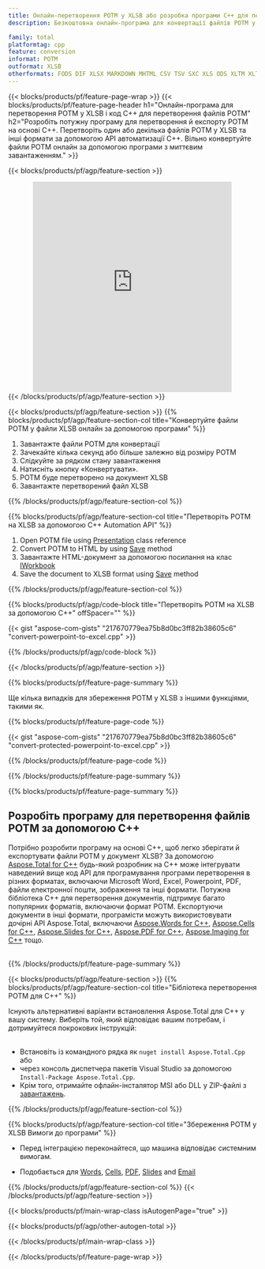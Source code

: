 ```yaml
---
title: Онлайн-перетворення POTM у XLSB або розробка програми C++ для перетворення файлів POTM
description: Безкоштовна онлайн-програма для конвертації файлів POTM у XLSB. Код бібліотеки перетворення C++ для документів POTM.  

family: total
platformtag: cpp
feature: conversion
informat: POTM
outformat: XLSB
otherformats: FODS DIF XLSX MARKDOWN MHTML CSV TSV SXC XLS ODS XLTM XLTX EXCEL XLT XLSM XLAM DOC DOCX DOCM DOT DOTM DOTX ODT OTT RTF WORD WORDML TEXT FLATOPX
---
```

{{< blocks/products/pf/feature-page-wrap >}}
{{< blocks/products/pf/feature-page-header h1="Онлайн-програма для перетворення POTM у XLSB і код C++ для перетворення файлів POTM" h2="Розробіть потужну програму для перетворення й експорту POTM на основі C++. Перетворіть один або декілька файлів POTM у XLSB та інші формати за допомогою API автоматизації C++. Вільно конвертуйте файли POTM онлайн за допомогою програми з миттєвим завантаженням." >}}


{{< blocks/products/pf/agp/feature-section >}}

<div class="container-fluid agp-content bg-white aboutfile box-1 vh100 section nopbtm">
<div class=container>
<div class=row>
<div class="demobox tc col-md-12 padding-0" align="center">

<iframe title="Безкоштовний онлайн-додаток для перетворення POTM на XLSB" style="border: none; height: 426px;" scrolling="no" src="https://total-conversion-app-65z5r2lp.k8s.dynabic.com/?to=xlsb&from=potm" id="child-iframe" width="80%"></iframe>

</div></div>
</div></div>
{{< /blocks/products/pf/agp/feature-section >}}


{{< blocks/products/pf/agp/feature-section >}}
{{% blocks/products/pf/agp/feature-section-col title="Конвертуйте файли POTM у файли XLSB онлайн за допомогою програми" %}}

1. Завантажте файли POTM для конвертації
1. Зачекайте кілька секунд або більше залежно від розміру POTM
1. Слідкуйте за рядком стану завантаження
1. Натисніть кнопку «Конвертувати».
1. POTM буде перетворено на документ XLSB
1. Завантажте перетворений файл XLSB

{{% /blocks/products/pf/agp/feature-section-col %}}

{{% blocks/products/pf/agp/feature-section-col title="Перетворіть POTM на XLSB за допомогою C++ Automation API" %}}


1. Open POTM file using [Presentation](https://reference.aspose.com/slides/cpp/class/aspose.slides.presentation) class reference
2. Convert POTM to HTML by using [Save](https://reference.aspose.com/slides/cpp/class/aspose.slides.presentation#a06fe2a156063c8c3e5ada2713bb697ba) method
3. Завантажте HTML-документ за допомогою посилання на клас [IWorkbook](https://reference.aspose.com/cells/cpp/class/aspose.cells.i_workbook)
4. Save the document to XLSB format using [Save](https://reference.aspose.com/cells/cpp/class/aspose.cells.i_workbook#a5dc7de23f7ceba76a05dc1d49f51502e) method



{{% /blocks/products/pf/agp/feature-section-col %}}

{{% blocks/products/pf/agp/code-block title="Перетворіть POTM на XLSB за допомогою C++" offSpacer="" %}}

{{< gist "aspose-com-gists" "217670779ea75b8d0bc3ff82b38605c6" "convert-powerpoint-to-excel.cpp" >}}

{{% /blocks/products/pf/agp/code-block %}}

{{< /blocks/products/pf/agp/feature-section >}}

{{% blocks/products/pf/feature-page-summary %}}

Ще кілька випадків для збереження POTM у XLSB з іншими функціями, такими як.

{{% blocks/products/pf/feature-page-code %}}
{{< gist "aspose-com-gists" "217670779ea75b8d0bc3ff82b38605c6" "convert-protected-powerpoint-to-excel.cpp" >}}
{{% /blocks/products/pf/feature-page-code  %}}


{{% /blocks/products/pf/feature-page-summary %}}

{{% blocks/products/pf/feature-page-summary %}}

<h2>Розробіть програму для перетворення файлів POTM за допомогою C++</h2>

Потрібно розробити програму на основі C++, щоб легко зберігати й експортувати файли POTM у документ XLSB?  За допомогою [Aspose.Total for C++](https://products.aspose.com/total/uk/cpp/) будь-який розробник на C++ може інтегрувати наведений вище код API для програмування програми перетворення в різних форматах, включаючи Microsoft Word, Excel, Powerpoint, PDF, файли електронної пошти, зображення та інші формати.  Потужна бібліотека C++ для перетворення документів, підтримує багато популярних форматів, включаючи формат POTM.  Експортуючи документи в інші формати, програмісти можуть використовувати дочірні API Aspose.Total, включаючи [Aspose.Words for C++](https://products.aspose.com/words/uk/cpp/), [Aspose.Cells for C++](https://products.aspose.com/cells/uk/cpp/), [Aspose.Slides for C++](https://products.aspose.com/slides/uk/cpp/), [Aspose.PDF for C++](https://products.aspose.com/pdf/uk/cpp/), [Aspose.Imaging for C++](https://products.aspose.com/imaging/uk/cpp/) тощо.<br /><br />

{{% /blocks/products/pf/feature-page-summary %}}

{{< blocks/products/pf/agp/feature-section >}}
{{% blocks/products/pf/agp/feature-section-col title="Бібліотека перетворення POTM для C++" %}}

Існують альтернативні варіанти встановлення Aspose.Total для C++ у вашу систему.  Виберіть той, який відповідає вашим потребам, і дотримуйтеся покрокових інструкцій:<br /><br />

- Встановіть із командного рядка як ```nuget install Aspose.Total.Cpp``` або  
- через консоль диспетчера пакетів Visual Studio за допомогою ```Install-Package Aspose.Total.Cpp```.
- Крім того, отримайте офлайн-інсталятор MSI або DLL у ZIP-файлі з [завантажень](https://releases.aspose.com/total/cpp).


{{% /blocks/products/pf/agp/feature-section-col %}}

{{% blocks/products/pf/agp/feature-section-col title="Збереження POTM у XLSB Вимоги до програми" %}}

- Перед інтеграцією переконайтеся, що машина відповідає системним вимогам.

- Подобається для [Words](https://docs.aspose.com/words/cpp/system-requirements/), [Cells](https://docs.aspose.com/cells/cpp/system-requirements/), [PDF](https://docs.aspose.com/pdf/cpp/system-requirements/), [Slides](https://docs.aspose.com/slides/cpp/system-requirements/) and [Email](https://docs.aspose.com/email/cpp/system-requirements/)

{{% /blocks/products/pf/agp/feature-section-col %}}
{{< /blocks/products/pf/agp/feature-section >}}

{{< blocks/products/pf/main-wrap-class isAutogenPage="true" >}}

{{< blocks/products/pf/agp/other-autogen-total >}}

{{< /blocks/products/pf/main-wrap-class >}}

{{< /blocks/products/pf/feature-page-wrap >}}